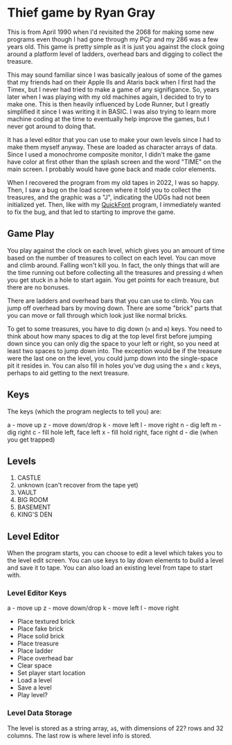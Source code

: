 # Thief game by Ryan Gray

This is from April 1990 when I'd revisited the 2068 for making some new programs
even though I had gone through my PCjr and my 286 was a few years old. This 
game is pretty simple as it is just you against the clock going around a 
platform level of ladders, overhead bars and digging to collect the treasure.

This may sound familiar since I was basically jealous of some of the games that
my friends had on their Apple IIs and Ataris back when I first had the Timex, 
but I never had tried to make a game of any signifigance. So, years later when I
was playing with my old machines again, I decided to try to make one. This is
then heavily influenced by Lode Runner, but I greatly simplified it since I was
writing it in BASIC. I was also trying to learn more machine coding at the time
to eventually help improve the games, but I never got around to doing that.

It has a level editor that you can use to make your own levels since I had to 
make them myself anyway. These are loaded as character arrays of data. Since I 
used a monochrome composite monitor, I didn't make the game have color at first
other than the splash screen and the word "TIME" on the main screen. I probably
would have gone back and made color elements. 

When I recovered the program from my old tapes in 2022, I was so happy. Then,
I saw a bug on the load screen where it told you to collect the treasures, and
the graphic was a "J", indicating the UDGs had not been initialized yet. Then,
like with my [QuickFont][] program, I immediately wanted to fix the bug, and
that led to starting to improve the game.

[QuickFont]: https://github.com/ryangray/quickfont

## Game Play

You play against the clock on each level, which gives you an amount of time 
based on the number of treasures to collect on each level. You can move and
climb around. Falling won't kill you. In fact, the only things that will are
the time running out before collecting all the treasures and pressing `d` when
you get stuck in a hole to start again. You get points for each treasure, but 
there are no bonuses. 

There are ladders and overhead bars that you can use to climb. You can jump off
overhead bars by moving down. There are some "brick" parts that you can move or 
fall through which look just like normal bricks.

To get to some treasures, you have to dig down (`n` and `m`) keys. You need to
think about how many spaces to dig at the top level first before jumping down 
since you can only dig the space to your left or right, so you need at least two
spaces to jump down into. The exception would be if the treasure were the last 
one on the level, you could jump down into the single-space pit it resides in.
You can also fill in holes you've dug using the `x` and `c` keys, perhaps to aid
getting to the next treasure.


## Keys

The keys (which the program neglects to tell you) are:

a - move up
z - move down/drop
k - move left
l - move right
n - dig left
m - dig right
c - fill hole left, face left
x - fill hold right, face right
d - die (when you get trapped)


## Levels

1. CASTLE
2. unknown (can't recover from the tape yet)
3. VAULT
4. BIG ROOM
5. BASEMENT
6. KING'S DEN


## Level Editor

When the program starts, you can choose to edit a level which takes you to the
level edit screen. You can use keys to lay down elements to build a level and
save it to tape. You can also load an existing level from tape to start with.

### Level Editor Keys

a - move up
z - move down/drop
k - move left
l - move right
- Place textured brick
- Place fake brick
- Place solid brick
- Place treasure
- Place ladder
- Place overhead bar
- Clear space
- Set player start location
- Load a level
- Save a level
- Play level?

### Level Data Storage

The level is stored as a string array, `a$`, with dimensions of 22? rows and 32
columns. The last row is where level info is stored.
